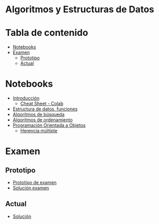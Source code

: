 # Algoritmos y Estructuras de Datos <!-- omit in toc -->
# Tabla de contenido <!-- omit in toc -->
- [Notebooks](#notebooks)
- [Examen](#examen)
  - [Prototipo](#prototipo)
  - [Actual](#actual)
# Notebooks
- [Introducción](notebooks/P1_Nivelación_algoritmos_(UBA_2022).ipynb)
  - [Cheat Sheet - Colab](otros/Cheat_sheet_for_Google_Colab.ipynb)
- [Estructura de datos, funciones](notebooks/P2_Nivelación_algoritmos_(UBA_2021).ipynb)
- [Algoritmos de búsqueda](notebooks/P3_Nivelación_algoritmos_(UBA_2022).ipynb)
- [Algoritmos de ordenamiento](notebooks/P4_Nivelación_Algoritmos_(UBA_2022).ipynb)
- [Programación Orientada a Objetos](notebooks/P5_Nivelación_Algoritmos_(UBA_2022).ipynb)
  - [Herencia múltiple](otros/Ejemplo_herencia_y_herencia_multiple.ipynb)
# Examen
## Prototipo
- [Prototipo de examen](otros/Algoritmos_Examen_2020.pdf)
- [Solución examen](Otros/SolucionExamen.ipynb)
## Actual
- [Solución](otros/Examen.md)